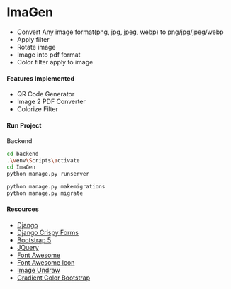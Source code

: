 # ImaGen
- Convert Any image format(png, jpg, jpeg, webp) to png/jpg/jpeg/webp
- Apply filter
- Rotate image
- Image into pdf format
- Color filter apply to image

#### Features Implemented
- QR Code Generator 
- Image 2 PDF Converter
- Colorize Filter


#### Run Project
Backend
```bash
cd backend
.\venv\Scripts\activate
cd ImaGen
python manage.py runserver

python manage.py makemigrations
python manage.py migrate
```

#### Resources
- [Django](https://www.djangoproject.com/)
- [Django Crispy Forms](https://pypi.org/project/crispy-bootstrap5/)
- [Bootstrap 5](https://getbootstrap.com/docs/5.2/getting-started/introduction/)
- [JQuery](https://cdnjs.com/libraries/jquery)
- [Font Awesome](https://cdnjs.com/libraries/font-awesome)
- [Font Awesome Icon](https://fontawesome.com/search?o=r&m=free&s=solid)
- [Image Undraw](https://undraw.co/search)
- [Gradient Color Bootstrap](https://mdbootstrap.com/docs/b4/jquery/css/gradients/)